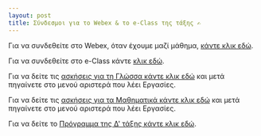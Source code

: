 ```yaml
---
layout: post
title: Σύνδεσμοι για το Webex & το e-Class της τάξης ✍
---
```


Για να συνδεθείτε στο Webex, όταν έχουμε μαζί μάθημα, [κάντε κλικ εδώ](https://minedu-primary2.webex.com/meet/liagason).  

Για να συνδεθείτε στο e-Class κάντε [κλικ εδώ](https://eclass.sch.gr/).  

Για να δείτε τις [ασκήσεις για τη Γλώσσα κάντε κλικ εδώ](https://eclass01.sch.gr/courses/9010593105/) και μετά πηγαίνετε στο μενού αριστερά που λέει Εργασίες.  

Για να δείτε τις [ασκήσεις για τα Μαθηματικά κάντε κλικ εδώ](https://eclass01.sch.gr/courses/9010408106/) και μετά πηγαίνετε στο μενού αριστερά που λέει Εργασίες.  

Για να δείτε το [Πρόγραμμα της Δ' τάξης κάντε κλικ εδώ](https://blogs.sch.gr/dimkzev/2020/11/16/programma-kai-eikonikes-aithoyses-gia-ti-sygchroni-ex-apostaseos-ekpaideysi/).
